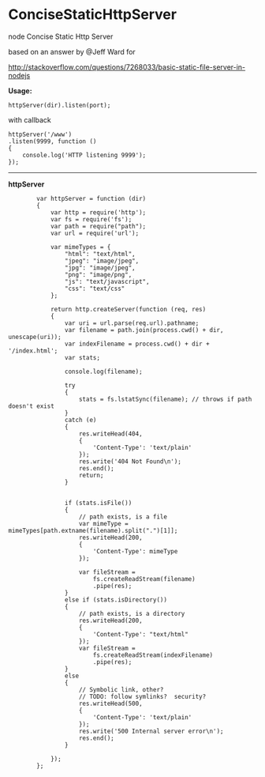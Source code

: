 ConciseStaticHttpServer
=================

node Concise Static Http Server

based on an answer by @Jeff Ward for

http://stackoverflow.com/questions/7268033/basic-static-file-server-in-nodejs

**Usage:**

    httpServer(dir).listen(port);
    
with callback

    httpServer('/www')
    .listen(9999, function ()
    {
 		console.log('HTTP listening 9999');
    });
  
----

**httpServer**

```
		var httpServer = function (dir)
		{
			var http = require('http');
			var fs = require('fs');
			var path = require("path");
			var url = require('url');

			var mimeTypes = {
				"html": "text/html",
				"jpeg": "image/jpeg",
				"jpg": "image/jpeg",
				"png": "image/png",
				"js": "text/javascript",
				"css": "text/css"
			};

			return http.createServer(function (req, res)
			{
				var uri = url.parse(req.url).pathname;
				var filename = path.join(process.cwd() + dir, unescape(uri));
				var indexFilename = process.cwd() + dir + '/index.html';
				var stats;

				console.log(filename);

				try
				{
					stats = fs.lstatSync(filename); // throws if path doesn't exist
				}
				catch (e)
				{
					res.writeHead(404,
					{
						'Content-Type': 'text/plain'
					});
					res.write('404 Not Found\n');
					res.end();
					return;
				}


				if (stats.isFile())
				{
					// path exists, is a file
					var mimeType = mimeTypes[path.extname(filename).split(".")[1]];
					res.writeHead(200,
					{
						'Content-Type': mimeType
					});

					var fileStream =
						fs.createReadStream(filename)
						.pipe(res);
				}
				else if (stats.isDirectory())
				{
					// path exists, is a directory
					res.writeHead(200,
					{
						'Content-Type': "text/html"
					});
					var fileStream =
						fs.createReadStream(indexFilename)
						.pipe(res);
				}
				else
				{
					// Symbolic link, other?
					// TODO: follow symlinks?  security?
					res.writeHead(500,
					{
						'Content-Type': 'text/plain'
					});
					res.write('500 Internal server error\n');
					res.end();
				}

			});
		};
```
